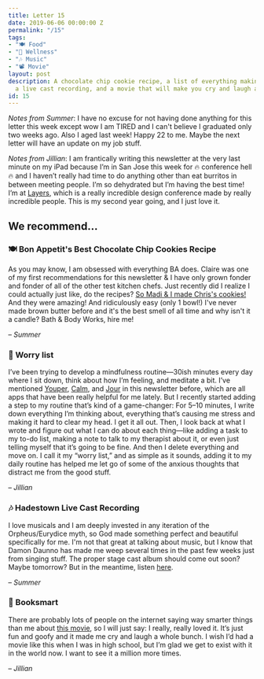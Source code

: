 ```yaml
---
title: Letter 15
date: 2019-06-06 00:00:00 Z
permalink: "/15"
tags:
- "🍽️ Food"
- "🧠 Wellness"
- "🎶 Music"
- "📽️ Movie"
layout: post
description: A chocolate chip cookie recipe, a list of everything making you anxious,
  a live cast recording, and a movie that will make you cry and laugh a bunch.
id: 15
---
```


_Notes from Summer_: I have no excuse for not having done anything for this letter this week except wow I am TIRED and I can't believe I graduated only two weeks ago. Also I aged last week! Happy 22 to me. Maybe the next letter will have an update on my job stuff.

_Notes from Jillian_: I am frantically writing this newsletter at the very last minute on my iPad because I’m in San Jose this week for 🔥 conference hell 🔥 and I haven’t really had time to do anything other than eat burritos in between meeting people. I’m so dehydrated but I’m having the best time! I’m at [Layers](https://layers.is/), which is a really incredible design conference made by really incredible people. This is my second year going, and I just love it.

## We recommend...

### 🍽️ Bon Appetit's Best Chocolate Chip Cookies Recipe

As you may know, I am obsessed with everything BA does. Claire was one of my first recommendations for this newsletter & I have only grown fonder and fonder of all of the other test kitchen chefs. Just recently did I realize I could actually just like, do the recipes? [So Madi & I made Chris's cookies!](https://www.bonappetit.com/recipe/bas-best-chocolate-chip-cookies) And they were amazing! And ridiculously easy (only 1 bowl!) I've never made brown butter before and it's the best smell of all time and why isn't it a candle? Bath & Body Works, hire me!

– _Summer_

### 🧠 Worry list

I’ve been trying to develop a mindfulness routine—30ish minutes every day where I sit down, think about how I’m feeling, and meditate a bit. I’ve mentioned [Youper](https://letterstosummer.substack.com/p/13?utm_campaign=post&utm_medium=web&utm_source=copy), [Calm](https://letterstosummer.substack.com/p/8-?utm_campaign=post&utm_medium=web&utm_source=copy), and [Jour](https://letterstosummer.substack.com/p/-9-time-isnt-real?utm_campaign=post&utm_medium=web&utm_source=copy) in this newsletter before, which are all apps that have been really helpful for me lately. But I recently started adding a step to my routine that’s kind of a game-changer: For 5–10 minutes, I write down everything I’m thinking about, everything that’s causing me stress and making it hard to clear my head. I get it all out. Then, I look back at what I wrote and figure out what I can do about each thing—like adding a task to my to-do list, making a note to talk to my therapist about it, or even just telling myself that it’s going to be fine. And then I delete everything and move on. I call it my “worry list,” and as simple as it sounds, adding it to my daily routine has helped me let go of some of the anxious thoughts that distract me from the good stuff.

– _Jillian_

### 🎶 Hadestown Live Cast Recording

I love musicals and I am deeply invested in any iteration of the Orpheus/Eurydice myth, so God made something perfect and beautiful specifically for me. I'm not that great at talking about music, but I know that Damon Daunno has made me weep several times in the past few weeks just from singing stuff. The proper stage cast album should come out soon? Maybe tomorrow? But in the meantime, listen [here](https://open.spotify.com/album/5aNyKdMPAPihA6n5BXTkLX?si=B96AOTyXQbW-r_yF6Ocg-g).

– _Summer_

### 🎥 Booksmart

There are probably lots of people on the internet saying way smarter things than me about [this movie](https://www.imdb.com/title/tt1489887/), so I will just say: I really, really loved it. It’s just fun and goofy and it made me cry and laugh a whole bunch. I wish I’d had a movie like this when I was in high school, but I’m glad we get to exist with it in the world now. I want to see it a million more times.

– _Jillian_
